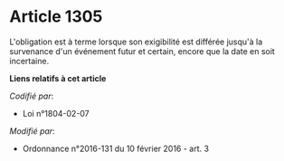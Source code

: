 # Article 1305

L'obligation est à terme lorsque son exigibilité est différée jusqu'à la survenance d'un événement futur et certain, encore
que la date en soit incertaine.

**Liens relatifs à cet article**

_Codifié par_:

  - Loi n°1804-02-07

_Modifié par_:

  - Ordonnance n°2016-131 du 10 février 2016 - art. 3
